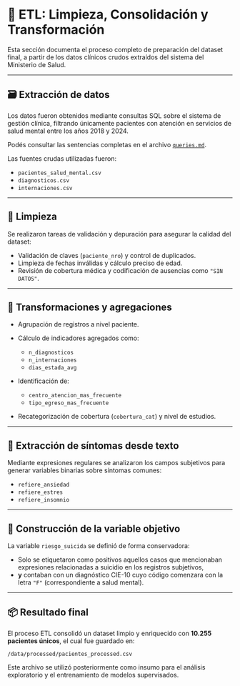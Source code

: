 # 🔄 ETL: Limpieza, Consolidación y Transformación

Esta sección documenta el proceso completo de preparación del dataset final, a partir de los datos clínicos crudos extraídos del sistema del Ministerio de Salud.

---

## 🗃️ Extracción de datos

Los datos fueron obtenidos mediante consultas SQL sobre el sistema de gestión clínica, filtrando únicamente pacientes con atención en servicios de salud mental entre los años 2018 y 2024.

Podés consultar las sentencias completas en el archivo [`queries.md`](queries.md).

Las fuentes crudas utilizadas fueron:

* `pacientes_salud_mental.csv`
* `diagnosticos.csv`
* `internaciones.csv`

---

## 🧹 Limpieza

Se realizaron tareas de validación y depuración para asegurar la calidad del dataset:

* Validación de claves (`paciente_nro`) y control de duplicados.
* Limpieza de fechas inválidas y cálculo preciso de edad.
* Revisión de cobertura médica y codificación de ausencias como `"SIN DATOS"`.

---

## 🔁 Transformaciones y agregaciones

* Agrupación de registros a nivel paciente.
* Cálculo de indicadores agregados como:

  * `n_diagnosticos`
  * `n_internaciones`
  * `dias_estada_avg`
* Identificación de:

  * `centro_atencion_mas_frecuente`
  * `tipo_egreso_mas_frecuente`
* Recategorización de cobertura (`cobertura_cat`) y nivel de estudios.

---

## 🧠 Extracción de síntomas desde texto

Mediante expresiones regulares se analizaron los campos subjetivos para generar variables binarias sobre síntomas comunes:

* `refiere_ansiedad`
* `refiere_estres`
* `refiere_insomnio`

---

## 🎯 Construcción de la variable objetivo

La variable `riesgo_suicida` se definió de forma conservadora:

* Solo se etiquetaron como positivos aquellos casos que mencionaban expresiones relacionadas a suicidio en los registros subjetivos,
* **y** contaban con un diagnóstico CIE-10 cuyo código comenzara con la letra `"F"` (correspondiente a salud mental).

---

## 📦 Resultado final

El proceso ETL consolidó un dataset limpio y enriquecido con **10.255 pacientes únicos**, el cual fue guardado en:

```
/data/processed/pacientes_processed.csv
```

Este archivo se utilizó posteriormente como insumo para el análisis exploratorio y el entrenamiento de modelos supervisados.

